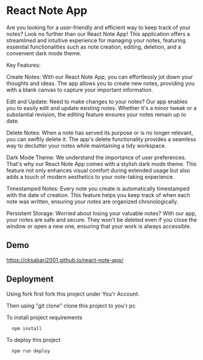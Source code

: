 
# React Note App

Are you looking for a user-friendly and efficient way to keep track of your notes? Look no further than our React Note App! This application offers a streamlined and intuitive experience for managing your notes, featuring essential functionalities such as note creation, editing, deletion, and a convenient dark mode theme.


Key Features:

Create Notes: With our React Note App, you can effortlessly jot down your thoughts and ideas. The app allows you to create new notes, providing you with a blank canvas to capture your important information.

Edit and Update: Need to make changes to your notes? Our app enables you to easily edit and update existing notes. Whether it's a minor tweak or a substantial revision, the editing feature ensures your notes remain up to date.

Delete Notes: When a note has served its purpose or is no longer relevant, you can swiftly delete it. The app's delete functionality provides a seamless way to declutter your notes while maintaining a tidy workspace.

Dark Mode Theme: We understand the importance of user preferences. That's why our React Note App comes with a stylish dark mode theme. This feature not only enhances visual comfort during extended usage but also adds a touch of modern aesthetics to your note-taking experience.

Timestamped Notes: Every note you create is automatically timestamped with the date of creation. This feature helps you keep track of when each note was written, ensuring your notes are organized chronologically.

Persistent Storage: Worried about losing your valuable notes? With our app, your notes are safe and secure. They won't be deleted even if you close the window or open a new one, ensuring that your work is always accessible.


## Demo

https://cksabari2001.github.io/react-note-app/


## Deployment
Using fork first fork this project under You'r Account.

Then using "git clone" clone this project to you'r pc


To install project requirements
```bash
  npm install
```

To deploy this project
```bash
  npm run deploy
```

